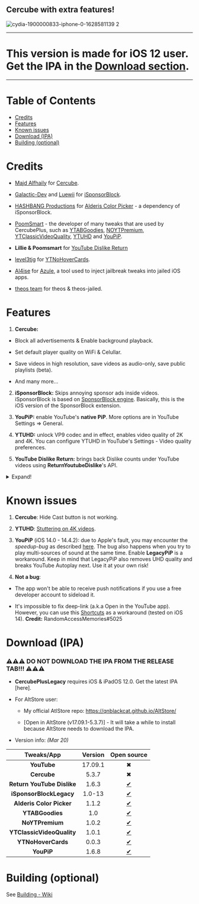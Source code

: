 ## Cercube with extra features!

![cydia-1900000833-iphone-0-1628581139 2](https://user-images.githubusercontent.com/52943116/135557251-f4be8ccf-8f0b-4d19-9fcf-6c9544aba281.PNG)
***
# This version is made for iOS 12 user. Get the IPA in the [Download section](#download-ipa).
***

# Table of Contents
* [Credits](#credits)
* [Features](#features)
* [Known issues](#known-issues)
* [Download (IPA)](#download-ipa)
* [Building (optional)](#building-optional)


# Credits

- [Majd Alfhaily](https://twitter.com/freemanrepo?s=21) for [Cercube](https://apt.alfhaily.me/depiction/FDXO5R).

- [Galactic-Dev](https://github.com/Galactic-Dev) and [Luewii](https://github.com/Luewii) for [iSponsorBlock](https://github.com/Galactic-Dev/iSponsorBlock).

- [HASHBANG Productions](https://github.com/hbang) for [Alderis Color Picker](https://github.com/hbang/Alderis) - a dependency of iSponsorBlock.

- [PoomSmart](https://twitter.com/poomsmart?s=21) - the developer of many tweaks that are used by CercubePlus, such as [YTABGoodies](https://poomsmart.github.io/repo/depictions/ytabgoodies.html), [NOYTPremium](https://poomsmart.github.io/repo/depictions/noytpremium.html), [YTClassicVideoQuality](https://poomsmart.github.io/repo/depictions/ytclassicvideoquality.html), [YTUHD](https://poomsmart.github.io/repo/depictions/ytuhd.html) and [YouPiP](https://poomsmart.github.io/repo/depictions/youpip.html).

- **Lillie & Poomsmart** for [YouTube Dislike Return](https://github.com/PoomSmart/Return-YouTube-Dislikes)

- [level3tjg](https://twitter.com/level3tjg?s=21) for [YTNoHoverCards](https://github.com/level3tjg/YTNoHoverCards).

- [Al4ise](https://github.com/Al4ise) for [Azule](https://github.com/Al4ise/Azule), a tool used to inject jailbreak tweaks into jailed iOS apps.

- [theos team](https://github.com/theos/theos) for theos & theos-jailed.


# Features

1. **Cercube:**

- Block all advertisements & Enable background playback.

- Set default player quality on WiFi & Celullar.

- Save videos in high resolution, save videos as audio-only, save public playlists (beta).

- And many more...

2. **iSponsorBlock:** Skips annoying sponsor ads inside videos. iSponsorBlock is based on [SponsorBlock engine](https://sponsor.ajay.app/). Basically, this is the iOS version of the SponsorBlock extension.

3. **YouPiP:** enable YouTube's **native PiP**. More options are in YouTube Settings => General.

4. **YTUHD:** unlock VP9 codec and in effect, enables video quality of 2K and 4K. You can configure YTUHD in YouTube's Settings - Video quality preferences.

5. **YouTube Dislike Return:** brings back Dislike counts under YouTube videos using **ReturnYoutubeDislike**'s API.

<details>
  <summary>Expand!</summary>

6. **YTClassicVideoQuality:** since YouTube v16.xx, you need one more step to change the video quality. YTClassicVideoQuality brings back the old video quality selector, which is a lot better than the new one.

7. **YTNoHoverCards:** offer an option to enable/disable the annoying suggested videos show up at the end of the videos.

8. **YTABGoodies:** allow you to disable some YouTube A/B testing features. It is a combination of several tweaks, such as:

- YouAreThere: disable "Video paused. Continue watching?" popup in the YouTube app when you play a long video.

- YouRememberCaption: make YouTube remember your video caption setting (if not already).

- YTNoCheckLocalNetwork: block the Local Network permission popup.

9. **NOYTPremium:** remove YouTube Premium upsell alerts.
</details>


# Known issues

1. **Cercube**: Hide Cast button is not working.

2. **YTUHD**: [Stuttering on 4K videos](https://github.com/qnblackcat/uYouPlus/issues/6).

3. **YouPiP** (iOS 14.0 - 14.4.2): due to Apple's fault, you may encounter the *speedup-bug* as described [here](https://drive.google.com/file/d/1NKdv1fr_KRWgD8nhkMDfG2eLBnbdeVtX/view?usp=sharing). The bug also happens when you try to play multi-sources of sound at the same time. Enable **LegacyPiP** is a workaround. Keep in mind that LegacyPiP also removes UHD quality and breaks YouTube Autoplay next. Use it at your own risk!

4. **Not a bug**: 

- The app won't be able to receive push notifications if you use a free developer account to sideload it. 

- It's impossible to fix deep-link (a.k.a Open in the YouTube app). However, you can use this [Shortcuts](https://shortcutsgallery.com/shortcuts/open-in-youtube/) as a workaround (tested on iOS 14). **Credit:** RandomAccessMemories#5025


# Download (IPA)
### ⚠️⚠️⚠️ DO NOT DOWNLOAD THE IPA FROM THE RELEASE TAB!!! ⚠️⚠️⚠️

- **CercubePlusLegacy** requires iOS & iPadOS 12.0. Get the latest IPA [here]. 

- For AltStore user: 
  - My official AtlStore repo: https://qnblackcat.github.io/AltStore/

  - [Open in AltStore (v17.09.1-5.3.7)] - It will take a while to install because AltStore needs to download the IPA.

- Version info: _(Mar 20)_

| **Tweaks/App** | **Version** | **Open source** |
| :------------: | :----------:| :-------------: |
| **YouTube** | 17.09.1 | ✖︎ |
| **Cercube** | 5.3.7 | ✖︎ |
| **Return YouTube Dislike** | 1.6.3 | [✔︎](https://github.com/PoomSmart/Return-YouTube-Dislikes) |
| **iSponsorBlockLegacy** | 1.0-13 | [✔︎](https://github.com/Galactic-Dev/iSponsorBlockLegacy.git) |
| **Alderis Color Picker** | 1.1.2| [✔︎](https://github.com/hbang/Alderis) |
| **YTABGoodies** | 1.0 | [✔︎](https://poomsmart.github.io/repo/depictions/ytabgoodies.html) |
| **NoYTPremium** | 1.0.2 | [✔︎](https://github.com/PoomSmart/NoYTPremium) |
| **YTClassicVideoQuality** | 1.0.1 | [✔︎](https://github.com/PoomSmart/YTClassicVideoQuality) |
| **YTNoHoverCards** | 0.0.3 | [✔︎](https://github.com/level3tjg/YTNoHoverCards) |
| **YouPiP** | 1.6.8 | [✔︎](https://github.com/PoomSmart/YouPiP) |


# Building (optional)

See [Building - Wiki](https://github.com/qnblackcat/CercubePlus/wiki/Building)
